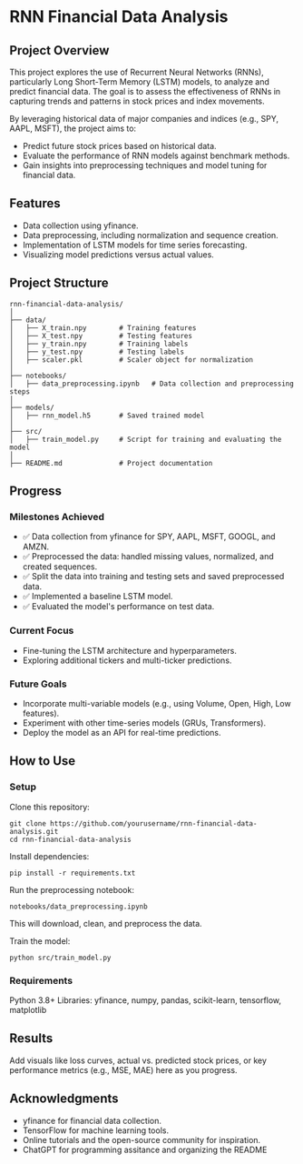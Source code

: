
# RNN Financial Data Analysis
## Project Overview
This project explores the use of Recurrent Neural Networks (RNNs), particularly Long Short-Term Memory (LSTM) models, to analyze and predict financial data. The goal is to assess the effectiveness of RNNs in capturing trends and patterns in stock prices and index movements.

By leveraging historical data of major companies and indices (e.g., SPY, AAPL, MSFT), the project aims to:

- Predict future stock prices based on historical data.
- Evaluate the performance of RNN models against benchmark methods.
- Gain insights into preprocessing techniques and model tuning for financial data.


## Features
- Data collection using yfinance.
- Data preprocessing, including normalization and sequence creation.
- Implementation of LSTM models for time series forecasting.
- Visualizing model predictions versus actual values.


## Project Structure
```
rnn-financial-data-analysis/
│
├── data/
│   ├── X_train.npy        # Training features
│   ├── X_test.npy         # Testing features
│   ├── y_train.npy        # Training labels
│   ├── y_test.npy         # Testing labels
│   ├── scaler.pkl         # Scaler object for normalization
│
├── notebooks/
│   ├── data_preprocessing.ipynb   # Data collection and preprocessing steps
│
├── models/
│   ├── rnn_model.h5       # Saved trained model
│
├── src/
│   ├── train_model.py     # Script for training and evaluating the model
│
├── README.md              # Project documentation
```
## Progress

### Milestones Achieved
- ✅ Data collection from yfinance for SPY, AAPL, MSFT, GOOGL, and AMZN.
- ✅ Preprocessed the data: handled missing values, normalized, and created sequences.
- ✅ Split the data into training and testing sets and saved preprocessed data.
- ✅ Implemented a baseline LSTM model.
- ✅ Evaluated the model's performance on test data.

### Current Focus
- Fine-tuning the LSTM architecture and hyperparameters.
- Exploring additional tickers and multi-ticker predictions.

### Future Goals
- Incorporate multi-variable models (e.g., using Volume, Open, High, Low features).
- Experiment with other time-series models (GRUs, Transformers).
- Deploy the model as an API for real-time predictions.

## How to Use
### Setup
Clone this repository:

```
git clone https://github.com/yourusername/rnn-financial-data-analysis.git
cd rnn-financial-data-analysis
```

Install dependencies:

```
pip install -r requirements.txt
```
Run the preprocessing notebook:

```
notebooks/data_preprocessing.ipynb
```
This will download, clean, and preprocess the data.

Train the model:

```
python src/train_model.py
```


### Requirements
Python 3.8+
Libraries: yfinance, numpy, pandas, scikit-learn, tensorflow, matplotlib

## Results
Add visuals like loss curves, actual vs. predicted stock prices, or key performance metrics (e.g., MSE, MAE) here as you progress.

## Acknowledgments
- yfinance for financial data collection.
- TensorFlow for machine learning tools.
- Online tutorials and the open-source community for inspiration.
- ChatGPT for programming assitance and organizing the README

